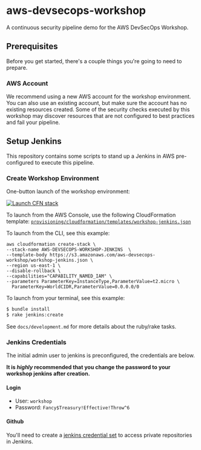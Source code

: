 # aws-devsecops-workshop
A continuous security pipeline demo for the AWS DevSecOps Workshop.

## Prerequisites
Before you get started, there's a couple things you're going to need to prepare.

### AWS Account
We recommend using a new AWS account for the workshop environment. You can also use an existing account, but make sure the account has no existing resources created. Some of the security checks executed by this workshop may discover resources that are not configured to best practices and fail your pipeline.

## Setup Jenkins
This repository contains some scripts to stand up a Jenkins in AWS pre-configured to execute this pipeline.

### Create Workshop Environment

One-button launch of the workshop environment:

[![Launch CFN stack](https://s3.amazonaws.com/stelligent-training-public/public/cloudformation-launch-stack.png)](https://console.aws.amazon.com/cloudformation/home?region=us-east-1#cstack=sn~AWS-DEVSECOPS-WORKSHOP-JENKINS|turl~https://s3.amazonaws.com/aws-devsecops-workshop/workshop-jenkins.json)

To launch from the AWS Console, use the following CloudFormation template:
[`provisioning/cloudformation/templates/workshop-jenkins.json`](https://s3.amazonaws.com/aws-devsecops-workshop/workshop-jenkins.json)

To launch from the CLI, see this example:

```
aws cloudformation create-stack \
--stack-name AWS-DEVSECOPS-WORKSHOP-JENKINS  \
--template-body https://s3.amazonaws.com/aws-devsecops-workshop/workshop-jenkins.json \
--region us-east-1 \
--disable-rollback \
--capabilities="CAPABILITY_NAMED_IAM" \
--parameters ParameterKey=InstanceType,ParameterValue=t2.micro \
  ParameterKey=WorldCIDR,ParameterValue=0.0.0.0/0
```

To launch from your terminal, see this example:

```bash
$ bundle install
$ rake jenkins:create
```

See `docs/development.md` for more details about the ruby/rake tasks.

### Jenkins Credentials
The initial admin user to jenkins is preconfigured, the credentials are below.

**It is _highly_ recommended that you change the password to your workshop jenkins after creation.**

#### Login
* User: `workshop`
* Password: `Fancy$Treasury!Effective!Throw^6`

#### Github
You'll need to create a [jenkins credential set](https://wiki.jenkins-ci.org/display/JENKINS/Credentials+Plugin) to access private repositories in Jenkins.
